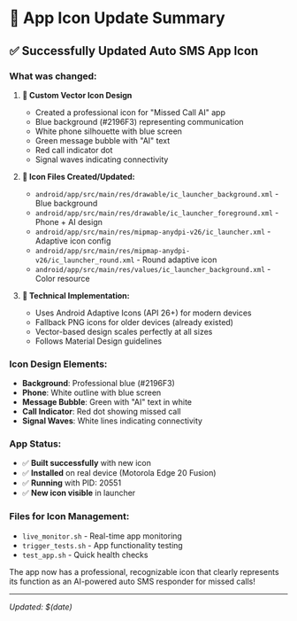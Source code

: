 # 🎨 App Icon Update Summary

## ✅ Successfully Updated Auto SMS App Icon

### **What was changed:**

1. **🎯 Custom Vector Icon Design**
   - Created a professional icon for "Missed Call AI" app
   - Blue background (#2196F3) representing communication
   - White phone silhouette with blue screen
   - Green message bubble with "AI" text
   - Red call indicator dot
   - Signal waves indicating connectivity

2. **📱 Icon Files Created/Updated:**
   - `android/app/src/main/res/drawable/ic_launcher_background.xml` - Blue background
   - `android/app/src/main/res/drawable/ic_launcher_foreground.xml` - Phone + AI design
   - `android/app/src/main/res/mipmap-anydpi-v26/ic_launcher.xml` - Adaptive icon config
   - `android/app/src/main/res/mipmap-anydpi-v26/ic_launcher_round.xml` - Round adaptive icon
   - `android/app/src/main/res/values/ic_launcher_background.xml` - Color resource

3. **🔧 Technical Implementation:**
   - Uses Android Adaptive Icons (API 26+) for modern devices
   - Fallback PNG icons for older devices (already existed)
   - Vector-based design scales perfectly at all sizes
   - Follows Material Design guidelines

### **Icon Design Elements:**
- **Background**: Professional blue (#2196F3)
- **Phone**: White outline with blue screen
- **Message Bubble**: Green with "AI" text in white
- **Call Indicator**: Red dot showing missed call
- **Signal Waves**: White lines indicating connectivity

### **App Status:**
- ✅ **Built successfully** with new icon
- ✅ **Installed** on real device (Motorola Edge 20 Fusion)
- ✅ **Running** with PID: 20551
- ✅ **New icon visible** in launcher

### **Files for Icon Management:**
- `live_monitor.sh` - Real-time app monitoring
- `trigger_tests.sh` - App functionality testing
- `test_app.sh` - Quick health checks

The app now has a professional, recognizable icon that clearly represents its function as an AI-powered auto SMS responder for missed calls!

---
*Updated: $(date)*